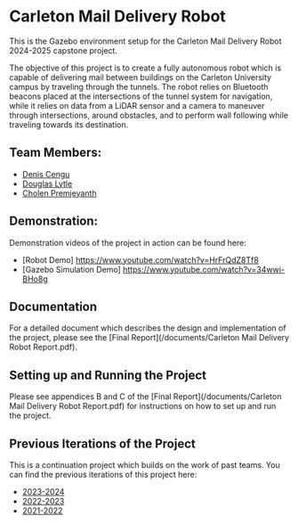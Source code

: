 # Carleton Mail Delivery Robot

This is the Gazebo environment setup for the Carleton Mail Delivery Robot 2024-2025 capstone project.

The objective of this project is to create a fully autonomous robot which is capable of delivering mail between buildings on the Carleton University campus by traveling through the tunnels. The robot relies on Bluetooth beacons placed at the intersections of the tunnel system for navigation, while it relies on data from a LiDAR sensor and a camera to maneuver through intersections, around obstacles, and to perform wall following while traveling towards its destination.



## Team Members:

- [Denis Cengu](https://github.com/deniscengu)
- [Douglas Lytle](https://github.com/douglytle)
- [Cholen Premjeyanth](https://github.com/cholenpremjeyanth)

## Demonstration:

Demonstration videos of the project in action can be found here:
- [Robot Demo] https://www.youtube.com/watch?v=HrFrQdZ8Tf8
- [Gazebo Simulation Demo] https://www.youtube.com/watch?v=34wwi-BHo8g

## Documentation

For a detailed document which describes the design and implementation of the project, please see the [Final Report](/documents/Carleton Mail Delivery Robot Report.pdf).

## Setting up and Running the Project

Please see appendices B and C of the [Final Report](/documents/Carleton Mail Delivery Robot Report.pdf) for instructions on how to set up and run the project.

## Previous Iterations of the Project

This is a continuation project which builds on the work of past teams. You can find the previous iterations of this project here:

- [2023-2024](https://github.com/bardia-p/carleton-mail-delivery-robot)
- [2022-2023](https://github.com/Em-kale/carleton-mail-delivery-robot)
- [2021-2022](https://github.com/SteveWick/carleton-mail-delivery-robot)
